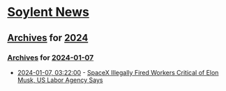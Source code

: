 # [Soylent News](../../../README.md)

## [Archives](../../index.md) for [2024](../index.md)

### [Archives](../../index.md) for [2024-01-07](index.md)

* [2024-01-07, 03:22:00](https://soylentnews.org/article.pl?sid=24/01/06/0144245&from=rss) - [SpaceX Illegally Fired Workers Critical of Elon Musk, US Labor Agency Says](https://soylentnews.org/article.pl?sid=24/01/06/0144245&from=rss)
